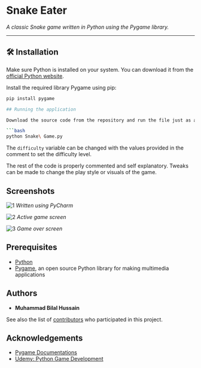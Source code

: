 # Snake Eater

*A classic Snake game written in Python using the Pygame library.*

---

## 🛠️ Installation

Make sure Python is installed on your system. You can download it from the [official Python website](https://www.python.org/downloads/).

Install the required library Pygame using pip:

```bash
pip install pygame

## Running the application

Download the source code from the repository and run the file just as any other Python script (.py) file.

```bash
python Snake\ Game.py
```

The `difficulty` variable can be changed with the values provided in the comment to set the difficulty level.

The rest of the code is properly commented and self explanatory. Tweaks can be made to change the play style or visuals of the game.

## Screenshots

![1](https://user-images.githubusercontent.com/32998741/33873439-27f635b2-df45-11e7-8fc1-f7812f17447a.png)
*Written using PyCharm*

![2](https://user-images.githubusercontent.com/32998741/33873437-2780ed2a-df45-11e7-9776-b1f151fa4e02.png)
*Active game screen*

![3](https://user-images.githubusercontent.com/32998741/33873440-28647360-df45-11e7-8291-b82d5646352f.png)
*Game over screen*

## Prerequisites

* [Python](https://www.python.org)
* [Pygame](https://www.pygame.org/wiki/GettingStarted), an open source Python library for making multimedia applications

## Authors

* **Muhammad Bilal Hussain** 

See also the list of [contributors](https://github.com/rajatdiptabiswas/snake-pygame/graphs/contributors) who participated in this project.

## Acknowledgements

* [Pygame Documentations](https://www.pygame.org/docs/)
* [Udemy: Python Game Development](https://www.udemy.com/python-game-development-creating-a-snake-game-from-scratch/learn/v4/overview)
